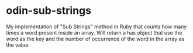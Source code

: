 # odin-sub-strings
My implementation of "Sub Strings" method in Ruby that counts how many times a word present inside an array.
Will return a has object that use the word as the key and the number of occurrence of the word in the array as the value.

